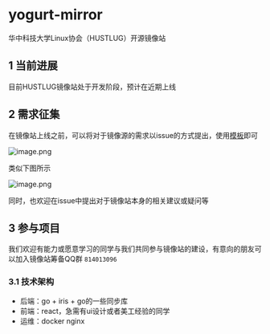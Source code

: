 # yogurt-mirror

华中科技大学Linux协会（HUSTLUG）开源镜像站

## 1 当前进展
目前HUSTLUG镜像站处于开发阶段，预计在近期上线
## 2 需求征集
在镜像站上线之前，可以将对于镜像源的需求以issue的方式提出，使用[模板](https://github.com/HUSTLUG/yogurt-mirror/issues/new?assignees=&labels=Mirror+Request&template=mirror_request.yaml&title=%5B%E9%95%9C%E5%83%8F%E9%9C%80%E6%B1%82%5D+)即可

![image.png](https://s2.loli.net/2022/12/03/faoReHsdgCxFq8b.png)

类似下图所示

![image.png](https://s2.loli.net/2022/12/03/uSqxUkbNo8KRvQ9.png)

同时，也欢迎在issue中提出对于镜像站本身的相关建议或疑问等
## 3 参与项目
我们欢迎有能力或愿意学习的同学与我们共同参与镜像站的建设，有意向的朋友可以加入镜像站筹备QQ群 `814013096`
### 3.1 技术架构
+ 后端：go + iris + go的一些同步库
+ 前端：react，急需有ui设计或者美工经验的同学
+ 运维：docker nginx

